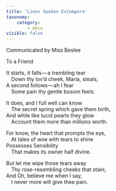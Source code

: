 ```yaml
---
title: 'Lines Spoken Extempore'
taxonomy:
    category:
        - docs
visible: false
---
```


<div class="author">Communicated by Miss Beslee</div>

<span class="title">To a Friend</span>

It starts, it falls — a trembling tear  
&emsp;Down thy lov’d cheek, Maria, steals,  
A second follows — ah I fear  
&emsp;Some pain thy gentle bosom feels:  

It does, and I full well can know  
&emsp;The secret spring which gave them birth,  
And while like lucid pearls they glow  
&emsp;Account them more than millions worth.

For know, the heart that prompts the eye,  
&emsp;At tales of woe with tears to shine  
Possesses Sensibility  
&emsp;That makes its owner half divine.  

But let me wipe those tears away  
&emsp;Thy rose-resembling cheeks that stain;  
And Oh, believe me when I say,  
&emsp;I never more will give thee pain.